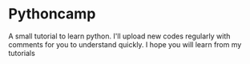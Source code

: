 # Pythoncamp
A small tutorial to learn python. I'll upload new codes regularly with comments for you to understand quickly. I hope you will learn from my tutorials

